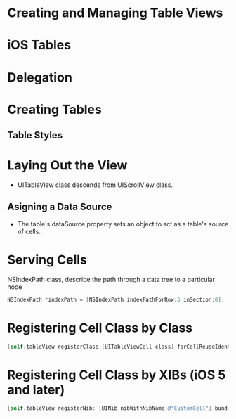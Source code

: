 # Creating and Managing Table Views

# iOS Tables

# Delegation

# Creating Tables

## Table Styles

# Laying Out the View

- UITableView class descends from UIScrollView class.

## Asigning a Data Source

- The table's dataSource property sets an object to act as a table's source of cells.

# Serving Cells

NSIndexPath class, describe the path through a data tree to a particular node

``` objective-c
NSIndexPath *indexPath = [NSIndexPath indexPathForRow:5 inSection:0];
```

# Registering Cell Class by Class

```objective-c
[self.tableView registerClass:[UITableViewCell class] forCellReuseIdentifier:@"table cell"];
```

# Registering Cell Class by XIBs (iOS 5 and later)

``` objective-c
[self.tableView registerNib: [UINib nibWithNibName:@"CustomCell"] bundle:[NSBundle mainBundle]] forCellReuseIdentifier:@"custom cell"];



